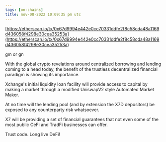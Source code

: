 ```yaml
---
tags: [on-chains]
title: nov-08-2022 10:09:35 pm utc
---
```


[https://etherscan.io/tx/0x67d9994e442e0cc70331ddfe2f8c58cda48a1169d436058f4298e30cea35253a](https://etherscan.io/tx/0x67d9994e442e0cc70331ddfe2f8c58cda48a1169d436058f4298e30cea35253a)

gm or gn

With the global crypto revelations around centralized borrowing and lending coming to a head today, the benefit of the trustless decentralized financial paradigm is showing its importance.

Xchange's initial liquidity loan facility will provide access to capital by making a market through a modified UniswapV2 style Automated Market Maker.

At no time will the lending pool (and by extension the X7D depositors) be exposed to any counterparty risk whatsoever.

X7 will be providing a set of financial guarantees that not even some of the most public CeFi and TradFi businesses can offer.

Trust code. Long live DeFi!
